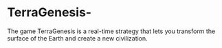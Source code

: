 # TerraGenesis-
The game TerraGenesis is a real-time strategy that lets you transform the surface of the Earth and create a new civilization.
